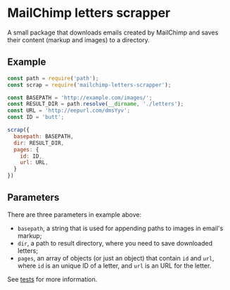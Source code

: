 # MailChimp letters scrapper

A small package that downloads emails created by MailChimp and saves their content (markup and images) to a directory. 

## Example

```js
const path = require('path');
const scrap = require('mailchimp-letters-scrapper');

const BASEPATH = 'http://example.com/images/';
const RESULT_DIR = path.resolve(__dirname, './letters');
const URL = 'http://eepurl.com/dmsYyv';
const ID = 'butt';

scrap({
  basepath: BASEPATH,
  dir: RESULT_DIR,
  pages: {
    id: ID,
    url: URL,
  }
})
```

## Parameters

There are three parameters in example above:

- `basepath`, a string that is used for appending paths to images in email's markup;
- `dir`, a path to result directory, where you need to save downloaded letters;
- `pages`, an array of objects (or just an object) that contain `id` and `url`,
  where `id` is an unique ID of a letter, and `url` is an URL for the letter.
  
See [tests]('.test/index.js') for more information.
